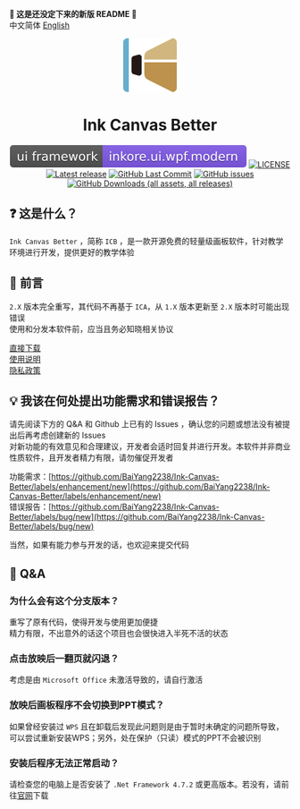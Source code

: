 **:construction: 这是还没定下来的新版 README :construction:**  
中文简体
[English](./Document/Readme/README.en.md)
<div align="center">

<img src="./Images/Ink Canvas Better.png" alt="Ink Canvas Better" style="width:96px;">

# Ink Canvas Better

[![iNKORE.UI.WPF.Modern](https://github.com/iNKORE-NET/UI.WPF.Modern/blob/main/assets/images/badges/UI.WPF.Modern_Main_Shield.svg?raw=true)](https://github.com/iNKORE-NET/UI.WPF.Modern)
[![LICENSE](https://img.shields.io/badge/License-GPL--3.0-red.svg "LICENSE")](./LICENSE)
[![Latest release](https://img.shields.io/github/release/BaiYang2238/Ink-Canvas-Better.svg?style=shield)](https://github.com/BaiYang2238/Ink-Canvas-Better/releases/latest)
[![GitHub Last Commit](https://img.shields.io/github/last-commit/BaiYang2238/Ink-Canvas-Better)](https://github.com/BaiYang2238/Ink-Canvas-Better/commits/master)
[![GitHub issues](https://img.shields.io/github/issues/BaiYang2238/Ink-Canvas-Better?logo=github)](https://github.com/BaiYang2238/Ink-Canvas-Better/issues)
[![GitHub Downloads (all assets, all releases)](https://img.shields.io/github/downloads/BaiYang2238/Ink-Canvas-Better/total)](https://github.com/BaiYang2238/Ink-Canvas-Better/releases/latest)

</div>

<!-- 这里考虑放几张预览图 -->

## :question: 这是什么？

`Ink Canvas Better` ，简称 `ICB` ，是一款开源免费的轻量级画板软件，针对教学环境进行开发，提供更好的教学体验  

## :eyes: 前言

`2.X` 版本完全重写，其代码不再基于 `ICA`，从 `1.X` 版本更新至 `2.X` 版本时可能出现错误  
使用和分发本软件前，应当且务必知晓相关协议  

[直接下载](https://github.com/BaiYang2238/Ink-Canvas-Better/releases/latest)  
[使用说明](./Document/Manual.md)  
[隐私政策](./Document/Privacy.md)

## :bulb: 我该在何处提出功能需求和错误报告？
请先阅读下方的 Q&A 和 Github 上已有的 Issues ，确认您的问题或想法没有被提出后再考虑创建新的 Issues  
对新功能的有效意见和合理建议，开发者会适时回复并进行开发。本软件并非商业性质软件，且开发者精力有限，请勿催促开发者  

功能需求：[https://github.com/BaiYang2238/Ink-Canvas-Better/labels/enhancement/new](https://github.com/BaiYang2238/Ink-Canvas-Better/labels/enhancement/new)  
错误报告：[https://github.com/BaiYang2238/Ink-Canvas-Better/labels/bug/new](https://github.com/BaiYang2238/Ink-Canvas-Better/labels/bug/new)

当然，如果有能力参与开发的话，也欢迎来提交代码

## :green_book: Q&A

### 为什么会有这个分支版本？
重写了原有代码，使得开发与使用更加便捷  
精力有限，不出意外的话这个项目也会很快进入半死不活的状态

### 点击放映后一翻页就闪退？
考虑是由 `Microsoft Office` 未激活导致的，请自行激活

### 放映后画板程序不会切换到PPT模式？
如果曾经安装过 `WPS` 且在卸载后发现此问题则是由于暂时未确定的问题所导致，可以尝试重新安装WPS；另外，处在保护（只读）模式的PPT不会被识别  

### 安装后程序无法正常启动？
请检查您的电脑上是否安装了 `.Net Framework 4.7.2` 或更高版本。若没有，请前往[官网](https://dotnet.microsoft.com/en-us/download/dotnet-framework)下载

